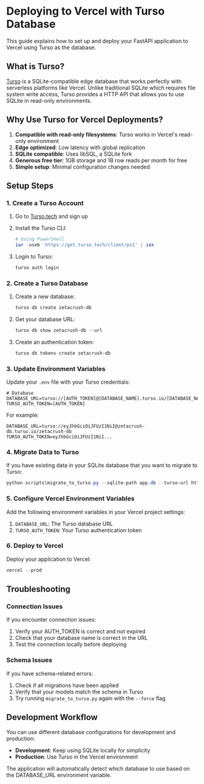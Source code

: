 # Deploying to Vercel with Turso Database

This guide explains how to set up and deploy your FastAPI application to Vercel using Turso as the database.

## What is Turso?

[Turso](https://turso.tech/) is a SQLite-compatible edge database that works perfectly with serverless platforms like Vercel. Unlike traditional SQLite which requires file system write access, Turso provides a HTTP API that allows you to use SQLite in read-only environments.

## Why Use Turso for Vercel Deployments?

1. **Compatible with read-only filesystems**: Turso works in Vercel's read-only environment
2. **Edge optimized**: Low latency with global replication
3. **SQLite compatible**: Uses libSQL, a SQLite fork
4. **Generous free tier**: 1GB storage and 1B row reads per month for free
5. **Simple setup**: Minimal configuration changes needed

## Setup Steps

### 1. Create a Turso Account

1. Go to [Turso.tech](https://turso.tech) and sign up
2. Install the Turso CLI:
   ```powershell
   # Using PowerShell
   iwr -useb 'https://get.turso.tech/client/ps1' | iex
   ```

3. Login to Turso:
   ```powershell
   turso auth login
   ```

### 2. Create a Turso Database

1. Create a new database:
   ```powershell
   turso db create zetacrush-db
   ```

2. Get your database URL:
   ```powershell
   turso db show zetacrush-db --url
   ```

3. Create an authentication token:
   ```powershell
   turso db tokens create zetacrush-db
   ```

### 3. Update Environment Variables

Update your `.env` file with your Turso credentials:

```
# Database
DATABASE_URL=turso://[AUTH_TOKEN]@[DATABASE_NAME].turso.io/[DATABASE_NAME]
TURSO_AUTH_TOKEN=[AUTH_TOKEN]
```

For example:
```
DATABASE_URL=turso://eyJhbGciOiJFUzI1NiI@zetacrush-db.turso.io/zetacrush-db
TURSO_AUTH_TOKEN=eyJhbGciOiJFUzI1NiI...
```

### 4. Migrate Data to Turso

If you have existing data in your SQLite database that you want to migrate to Turso:

```powershell
python scripts\migrate_to_turso.py --sqlite-path app.db --turso-url https://zetacrush-db.turso.io --auth-token YOUR_AUTH_TOKEN
```

### 5. Configure Vercel Environment Variables

Add the following environment variables in your Vercel project settings:

1. `DATABASE_URL`: The Turso database URL
2. `TURSO_AUTH_TOKEN`: Your Turso authentication token

### 6. Deploy to Vercel

Deploy your application to Vercel:

```powershell
vercel --prod
```

## Troubleshooting

### Connection Issues

If you encounter connection issues:

1. Verify your AUTH_TOKEN is correct and not expired
2. Check that your database name is correct in the URL
3. Test the connection locally before deploying

### Schema Issues

If you have schema-related errors:

1. Check if all migrations have been applied
2. Verify that your models match the schema in Turso
3. Try running `migrate_to_turso.py` again with the `--force` flag

## Development Workflow

You can use different database configurations for development and production:

- **Development**: Keep using SQLite locally for simplicity
- **Production**: Use Turso in the Vercel environment

The application will automatically detect which database to use based on the DATABASE_URL environment variable.
